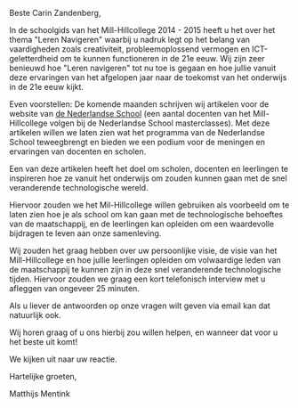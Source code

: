 Beste Carin Zandenberg,

In de schoolgids van het Mill-Hillcollege 2014 - 2015 heeft u het over het thema "Leren Navigeren" waarbij u nadruk legt op het belang van vaardigheden zoals creativiteit, probleemoplossend vermogen en ICT-geletterdheid om te kunnen functioneren in de 21e eeuw. Wij zijn zeer benieuwd hoe "Leren navigeren" tot nu toe is gegaan en hoe jullie vanuit deze ervaringen van het afgelopen jaar naar de toekomst van het onderwijs in de 21e eeuw kijkt.

Even voorstellen: De komende maanden schrijven wij artikelen voor de website van [de Nederlandse School](http://www.denederlandseschool.nl/) (een aantal docenten van het Mill-Hillcollege volgen bij de Nederlandse School masterclasses). Met deze artikelen willen we laten zien wat het programma van de Nederlandse School teweegbrengt en bieden we een podium voor de meningen en ervaringen van docenten en scholen.

Een van deze artikelen heeft het doel om scholen, docenten en leerlingen te inspireren hoe ze vanuit het onderwijs om zouden kunnen gaan met de snel veranderende technologische wereld.

Hiervoor zouden we het Mil-Hillcollege willen gebruiken als voorbeeld om te laten zien hoe je als school om kan gaan met de technologische behoeftes van de maatschappij, en de leerlingen kan opleiden om een waardevolle bijdragen te leven aan onze samenleving.

Wij zouden het graag hebben over uw persoonlijke visie, de visie van het Mill-Hillcollege en hoe jullie leerlingen opleiden om volwaardige leden van de maatschappij te kunnen zijn in deze snel veranderende technologische tijden. Hiervoor zouden we graag een kort telefonisch interview met u afleggen van ongeveer 25 minuten.

Als u liever de antwoorden op onze vragen wilt geven via email kan dat natuurlijk ook.

Wij horen graag of u ons hierbij zou willen helpen, en wanneer dat voor u het beste uit komt!

We kijken uit naar uw reactie.


Hartelijke groeten,

Matthijs Mentink
